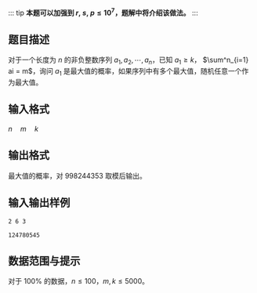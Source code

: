 ::: tip
**本题可以加强到 $r,\ s,\ p\leq 10^7$，题解中将介绍该做法。**
:::

## 题目描述

对于一个长度为 $n$ 的非负整数序列 $a_1, a_2, \cdots , a_n$，已知 $a_1 \geq k$， $\sum^n_{i=1} ai = m$，询问 $a_1$ 是最大值的概率，如果序列中有多个最大值，随机任意一个作为最大值。

## 输入格式

$n\quad m\quad k$

## 输出格式

最大值的概率，对 $998244353$ 取模后输出。

## 输入输出样例

```input1
2 6 3
```

```output1
124780545
```

## 数据范围与提示

对于 $100\%$ 的数据，$n\leq 100$，$m,k\leq 5000$。
